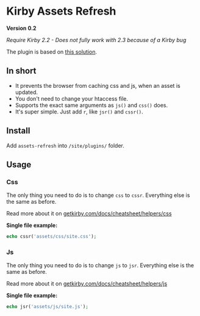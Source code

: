 # Kirby Assets Refresh

**Version 0.2**

*Require Kirby 2.2 - Does not fully work with 2.3 because of a Kirby bug*

The plugin is based on [this solution](https://forum.getkirby.com/t/refresh-js-and-css-only-when-logged-in/1448).

## In short

- It prevents the browser from caching css and js, when an asset is updated.
- You don't need to change your htaccess file.
- Supports the exact same arguments as `js()` and `css()` does.
- It's super simple. Just add `r`, like `jsr()` and `cssr()`.

## Install

Add `assets-refresh` into `/site/plugins/` folder.

## Usage

### Css

The only thing you need to do is to change `css` to `cssr`. Everything else is the same as before.

Read more about it on [getkirby.com/docs/cheatsheet/helpers/css](https://getkirby.com/docs/cheatsheet/helpers/css)

**Single file example:**

```php
echo cssr('assets/css/site.css');
```

### Js

The only thing you need to do is to change `js` to `jsr`. Everything else is the same as before.

Read more about it on [getkirby.com/docs/cheatsheet/helpers/js](https://getkirby.com/docs/cheatsheet/helpers/js)

**Single file example:**

```php
echo jsr('assets/js/site.js');
```